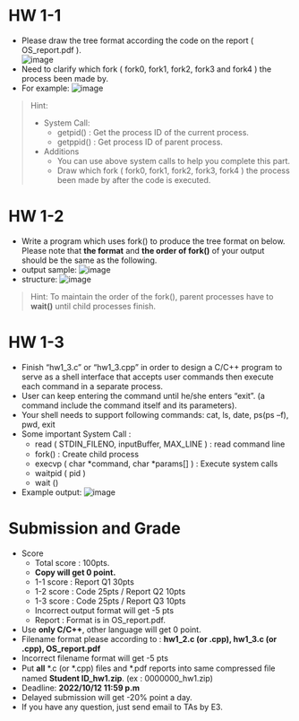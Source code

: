 # HW 1-1
- Please draw the tree format according the code on the report ( OS_report.pdf ). <br>
  ![image](https://github.com/XCI9/NYCU-2022-Fall-Introduction-to-Operating-Systems/assets/71249961/37a7d50d-7b5e-4bdc-90de-c65aa2888ae2)
- Need to clarify which fork ( fork0, fork1, fork2, fork3 and fork4 ) the process been made by.
- For example:
  ![image](https://github.com/XCI9/NYCU-2022-Fall-Introduction-to-Operating-Systems/assets/71249961/ec6fb004-1c4f-4e7f-9af8-43ac94ec3d12)
> Hint:
> - System Call:
>   - getpid() : Get the process ID of the current process.
>   - getppid() : Get process ID of parent process.
> - Additions
>   - You can use above system calls to help you complete this part.
>   - Draw which fork ( fork0, fork1, fork2, fork3, fork4 ) the process been made by after the code is executed. 

# HW 1-2
- Write a program which uses fork() to produce the tree format on below.
  Please note that **the format** and **the order of fork()** of your output should be the same as the following.
- output sample:
  ![image](https://github.com/XCI9/NYCU-2022-Fall-Introduction-to-Operating-Systems/assets/71249961/3100b0bf-8c6f-41db-ad9b-323e60c0b8b5)
- structure:
  ![image](https://github.com/XCI9/NYCU-2022-Fall-Introduction-to-Operating-Systems/assets/71249961/a4deb996-1d64-4eaa-b226-4265cbe3e861)

> Hint:
> To maintain the order of the fork(), parent processes have to **wait()** until child processes finish.

# HW 1-3
- Finish “hw1_3.c” or “hw1_3.cpp” in order to design a C/C++ program to serve as a shell interface that accepts user commands then execute each command in a separate process.
-  User can keep entering the command until he/she enters “exit”. (a command include the command itself and its parameters).
- Your shell needs to support following commands: cat, ls, date, ps(ps –f), pwd, exit
- Some important System Call :
  - read ( STDIN_FILENO, inputBuﬀer, MAX_LINE ) : read command line
  - fork() : Create child process
  - execvp ( char *command, char *params[] ) : Execute system calls
  - waitpid ( pid )
  - wait ()
- Example output:
  ![image](https://github.com/XCI9/NYCU-2022-Fall-Introduction-to-Operating-Systems/assets/71249961/6c44a913-8459-4a6e-8539-8879658415d4)


# Submission and Grade
- Score
  - Total score : 100pts.
  - **Copy will get 0 point.**
  - 1-1 score : Report Q1 30pts
  - 1-2 score : Code 25pts / Report Q2 10pts
  - 1-3 score : Code 25pts / Report Q3 10pts
  - Incorrect output format will get -5 pts
  - Report : Format is in OS_report.pdf.
-  Use **only C/C++**, other language will get 0 point. 
- Filename format please according to : **hw1_2.c (or .cpp), hw1_3.c (or .cpp), OS_report.pdf**
- Incorrect filename format will get -5 pts
- Put **all** *.c (or *.cpp) ﬁles and *.pdf reports into same compressed ﬁle named **Student ID_hw1.zip**. (ex : 0000000_hw1.zip)
- Deadline: **2022/10/12 11:59 p.m**
- Delayed submission will get -20% point a day. 
- If you have any question, just send email to TAs by E3.
